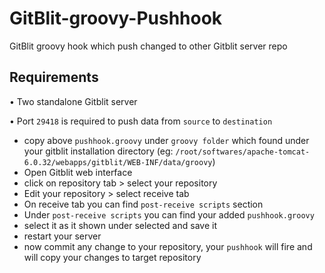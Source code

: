 # GitBlit-groovy-Pushhook
GitBlit groovy hook which push changed to other Gitblit server repo

## Requirements
•	Two standalone Gitblit server

•	Port `29418` is required to push data from `source` to `destination`

* copy above `pushhook.groovy` under `groovy folder` which found under your gitblit installation directory (eg: `/root/softwares/apache-tomcat-6.0.32/webapps/gitblit/WEB-INF/data/groovy`)
* Open Gitblit web interface
* click on repository tab > select your repository 
* Edit your repository >  select receive tab
* On receive tab you can find `post-receive scripts` section
* Under `post-receive scripts` you can find your added `pushhook.groovy` 
* select it as it shown under selected and save it
* restart your server
* now commit any change to your repository, your `pushhook` will fire and will copy your changes to target repository
